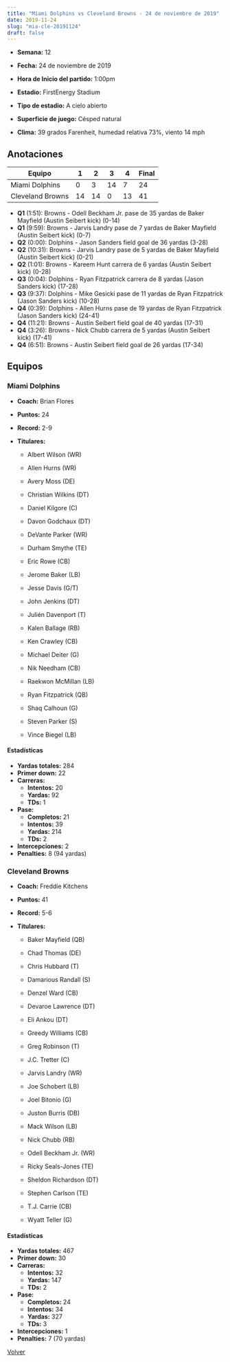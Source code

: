 ```yaml
---
title: "Miami Dolphins vs Cleveland Browns - 24 de noviembre de 2019"
date: 2019-11-24
slug: "mia-cle-20191124"
draft: false
---
```


* **Semana:** 12
* **Fecha:** 24 de noviembre de 2019

* **Hora de Inicio del partido:** 1:00pm
* **Estadio:** FirstEnergy Stadium
* **Tipo de estadio:** A cielo abierto
* **Superficie de juego:** Césped natural
* **Clima:** 39 grados Farenheit, humedad relativa 73%, viento 14 mph





## Anotaciones
| Equipo | 1 | 2 | 3 | 4 | Final |
|--------|---|---|---|---|-------|
| Miami Dolphins  | 0 | 3 | 14 | 7  | 24 |
| Cleveland Browns  | 14 | 14 | 0 | 13  | 41 |
* **Q1** (1:51): Browns - Odell Beckham Jr. pase de 35 yardas de Baker Mayfield (Austin Seibert kick) (0-14)
* **Q1** (9:59): Browns - Jarvis Landry pase de 7 yardas de Baker Mayfield (Austin Seibert kick) (0-7)
* **Q2** (0:00): Dolphins - Jason Sanders field goal de 36 yardas (3-28)
* **Q2** (10:31): Browns - Jarvis Landry pase de 5 yardas de Baker Mayfield (Austin Seibert kick) (0-21)
* **Q2** (1:01): Browns - Kareem Hunt carrera de 6 yardas (Austin Seibert kick) (0-28)
* **Q3** (0:04): Dolphins - Ryan Fitzpatrick carrera de 8 yardas (Jason Sanders kick) (17-28)
* **Q3** (9:37): Dolphins - Mike Gesicki pase de 11 yardas de Ryan Fitzpatrick (Jason Sanders kick) (10-28)
* **Q4** (0:39): Dolphins - Allen Hurns pase de 19 yardas de Ryan Fitzpatrick (Jason Sanders kick) (24-41)
* **Q4** (11:21): Browns - Austin Seibert field goal de 40 yardas (17-31)
* **Q4** (3:26): Browns - Nick Chubb carrera de 5 yardas (Austin Seibert kick) (17-41)
* **Q4** (6:51): Browns - Austin Seibert field goal de 26 yardas (17-34)


## Equipos


### Miami Dolphins
* **Coach:** Brian Flores
* **Puntos:** 24
* **Record:** 2-9
* **Titulares:** 

  * Albert Wilson (WR) 

  * Allen Hurns (WR) 

  * Avery Moss (DE) 

  * Christian Wilkins (DT) 

  * Daniel Kilgore (C) 

  * Davon Godchaux (DT) 

  * DeVante Parker (WR) 

  * Durham Smythe (TE) 

  * Eric Rowe (CB) 

  * Jerome Baker (LB) 

  * Jesse Davis (G/T) 

  * John Jenkins (DT) 

  * Julién Davenport (T) 

  * Kalen Ballage (RB) 

  * Ken Crawley (CB) 

  * Michael Deiter (G) 

  * Nik Needham (CB) 

  * Raekwon McMillan (LB) 

  * Ryan Fitzpatrick (QB) 

  * Shaq Calhoun (G) 

  * Steven Parker (S) 

  * Vince Biegel (LB) 

#### Estadísticas
* **Yardas totales:** 284
* **Primer down:** 22
* **Carreras:**
  * **Intentos:** 20
  * **Yardas:** 92
  * **TDs:** 1
* **Pase:**
  * **Completos:** 21
  * **Intentos:** 39
  * **Yardas:** 214
  * **TDs:** 2
* **Intercepciones:** 2
* **Penalties:** 8 (94 yardas)

### Cleveland Browns
* **Coach:** Freddie Kitchens
* **Puntos:** 41
* **Record:** 5-6
* **Titulares:** 

  * Baker Mayfield (QB) 

  * Chad Thomas (DE) 

  * Chris Hubbard (T) 

  * Damarious Randall (S) 

  * Denzel Ward (CB) 

  * Devaroe Lawrence (DT) 

  * Eli Ankou (DT) 

  * Greedy Williams (CB) 

  * Greg Robinson (T) 

  * J.C. Tretter (C) 

  * Jarvis Landry (WR) 

  * Joe Schobert (LB) 

  * Joel Bitonio (G) 

  * Juston Burris (DB) 

  * Mack Wilson (LB) 

  * Nick Chubb (RB) 

  * Odell Beckham Jr. (WR) 

  * Ricky Seals-Jones (TE) 

  * Sheldon Richardson (DT) 

  * Stephen Carlson (TE) 

  * T.J. Carrie (CB) 

  * Wyatt Teller (G) 

#### Estadísticas
* **Yardas totales:** 467
* **Primer down:** 30
* **Carreras:**
  * **Intentos:** 32
  * **Yardas:** 147
  * **TDs:** 2
* **Pase:**
  * **Completos:** 24
  * **Intentos:** 34
  * **Yardas:** 327
  * **TDs:** 3
* **Intercepciones:** 1
* **Penalties:** 7 (70 yardas)


[Volver](/historia/2019)
